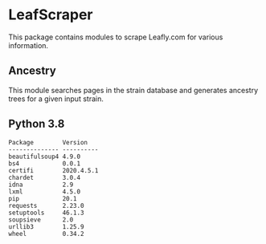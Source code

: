 # LeafScraper

This package contains modules to scrape Leafly.com for various information.

## Ancestry

This module searches pages in the strain database and generates ancestry trees for a given input strain.

## Python 3.8

```
Package        Version
-------------- ----------
beautifulsoup4 4.9.0
bs4            0.0.1
certifi        2020.4.5.1
chardet        3.0.4
idna           2.9
lxml           4.5.0
pip            20.1
requests       2.23.0
setuptools     46.1.3
soupsieve      2.0
urllib3        1.25.9
wheel          0.34.2
```